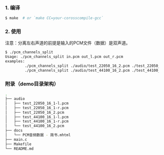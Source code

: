 
### 1. 编译

```bash
$ make 	# or `make CC=your-corosscompile-gcc`
```

### 2. 使用

注意：分离左右声道的前提是输入的PCM文件（数据）是双声道。

```bash
$ ./pcm_channels_split
Usage: ./pcm_channels_split in.pcm out_l.pcm out_r.pcm
examples:
         ./pcm_channels_split ./audio/test_22050_16_2.pcm ./test_22050_16_1-l.pcm ./test_22050_16_1-r.pcm
         ./pcm_channels_split ./audio/test_44100_16_2.pcm ./test_44100_16_1-l.pcm ./test_44100_16_1-r.pcm
```

### 附录（demo目录架构）

```bash
.
├── audio
│   ├── test_22050_16_1-l.pcm
│   ├── test_22050_16_1-r.pcm
│   ├── test_22050_16_2.pcm
│   ├── test_44100_16_1-l.pcm
│   ├── test_44100_16_1-r.pcm
│   └── test_44100_16_2.pcm
├── docs
│   └── PCM音频数据 - 简书.mhtml
├── main.c
├── Makefile
└── README.md
```

